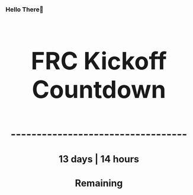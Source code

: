 ### Hello There👋

<!---START-TIMER--->
<h3 align='center' style='font-size: 64px;'>FRC Kickoff Countdown</h3>
<h3 align='center' style='font-size: 30px;'>----------------------------------</h3>
<h3 align='center' style='font-size: 25px;'>13 days | 14 hours</h3>
<h3 align='center' style='font-size: 25px;'>Remaining</h3>
<!---END-TIMER--->
